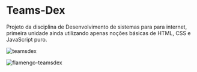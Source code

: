 # Teams-Dex
Projeto da disciplina de Desenvolvimento de sistemas para para internet, primeira unidade ainda utilizando apenas noções básicas de HTML, CSS e JavaScript puro.

![teamsdex](https://github.com/rondicunha/Teams-Dex/assets/85961047/ba0bd81f-a436-4ec0-aa77-a4a3a7f7e957)

![flamengo-teamsdex](https://github.com/rondicunha/Teams-Dex/assets/85961047/0cefb9f4-be67-4019-a3f2-ffa7be9e74db)
